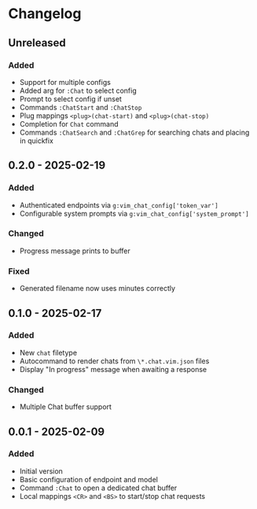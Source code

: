 # Changelog

## Unreleased
### Added
- Support for multiple configs
- Added arg for `:Chat` to select config
- Prompt to select config if unset
- Commands `:ChatStart` and `:ChatStop`
- Plug mappings `<plug>(chat-start)` and `<plug>(chat-stop)`
- Completion for `Chat` command
- Commands `:ChatSearch` and `:ChatGrep` for searching chats and placing in
quickfix


## 0.2.0 - 2025-02-19
### Added
- Authenticated endpoints via `g:vim_chat_config['token_var']`
- Configurable system prompts via `g:vim_chat_config['system_prompt']`

### Changed
- Progress message prints to buffer

### Fixed
- Generated filename now uses minutes correctly

## 0.1.0 - 2025-02-17
### Added
- New `chat` filetype
- Autocommand to render chats from `\*.chat.vim.json` files
- Display "In progress" message when awaiting a response

### Changed
- Multiple Chat buffer support


## 0.0.1 - 2025-02-09
### Added
- Initial version
- Basic configuration of endpoint and model
- Command `:Chat` to open a dedicated chat buffer
- Local mappings `<CR>` and `<BS>` to start/stop chat requests
